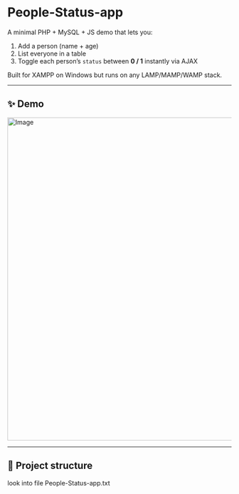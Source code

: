 # People-Status-app
A minimal PHP + MySQL + JS demo that lets you:  
1. Add a person (name + age)  
2. List everyone in a table  
3. Toggle each person’s `status` between **0 / 1** instantly via AJAX

Built for XAMPP on Windows but runs on any LAMP/MAMP/WAMP stack.

---

## ✨ Demo

<img width="1623" height="725" alt="Image" src="https://github.com/user-attachments/assets/ea368e9c-c748-462f-ae7a-91ba08e1227d" />

---

## 📂 Project structure
look into file  People-Status-app.txt
